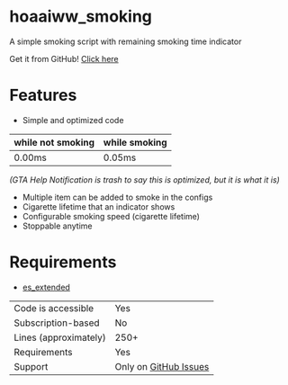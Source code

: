 # hoaaiww_smoking
A simple smoking script with remaining smoking time indicator

Get it from GitHub! [Click here](github.com/hoaaiww/hoaaiww_smoking/releases/latest)

# Features
* Simple and optimized code
  
| while not smoking | while smoking |
|-|-|
| 0.00ms | 0.05ms |

*(GTA Help Notification is trash to say this is optimized, but it is what it is)*
* Multiple item can be added to smoke in the configs
* Cigarette lifetime that an indicator shows 
* Configurable smoking speed (cigarette lifetime)
* Stoppable anytime

# Requirements
* [es_extended](https://github.com/esx-framework/esx_core/tree/main/%5Bcore%5D/es_extended)

| | |
|-|-|
| Code is accessible | Yes |
| Subscription-based | No |
| Lines (approximately) | 250+ |
| Requirements | Yes |
| Support | Only on [GitHub Issues](https://github.com/hoaaiww/hoaaiww_smoking/issues) |
